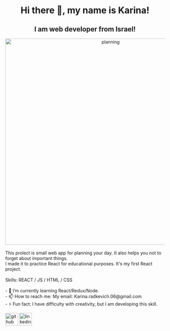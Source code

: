 <div align="center">
<h1> Hi there 👋, my name is Karina!</h1>
<h2>I am web developer from Israel!</h2> 
</div>
<div align="center">
<img src="https://images.unsplash.com/photo-1586281380117-5a60ae2050cc?q=80&w=2070&auto=format&fit=crop&ixlib=rb-4.0.3&ixid=M3wxMjA3fDB8MHxwaG90by1wYWdlfHx8fGVufDB8fHx8fA%3D%3D" width="650px" alt="planning">
</div>
<br>
This prolect is small web app for planning your day. It also helps you not to forget about important things.
<br>
I made it to practice React for educational purposes. It's my first React project. 
<br>
<br>
Skills: REACT / JS / HTML / CSS
<br>
<br>
- 🌱 I’m currently learning React/Redux/Node. 
<br>
- 📫 How to reach me: My email: Karina.radkevich.06@gmail.com 
<br>
- ⚡ Fun fact:  I have difficulty with creativity, but I am developing this skill. 


[<img src='https://cdn.jsdelivr.net/npm/simple-icons@3.0.1/icons/github.svg' alt='github' height='40'>](https://github.com/KarinaRadkevich)  [<img src='https://cdn.jsdelivr.net/npm/simple-icons@3.0.1/icons/linkedin.svg' alt='linkedin' height='40'>](https://www.linkedin.com/in/KarinaRadkevich/)  

